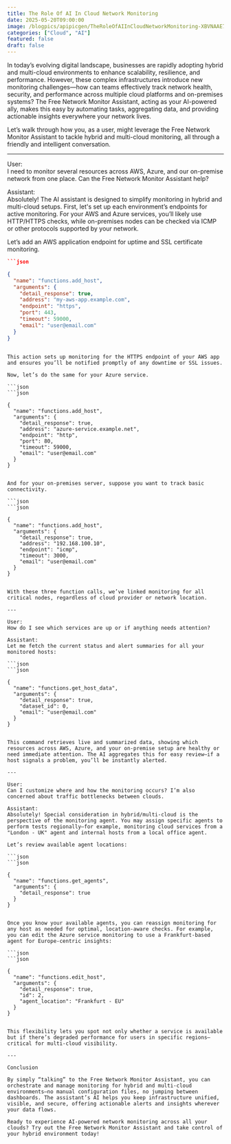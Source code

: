 ```yaml
---
title: The Role Of AI In Cloud Network Monitoring
date: 2025-05-20T09:00:00
image: /blogpics/apipicgen/TheRoleOfAIInCloudNetworkMonitoring-XBVNAAE7R6.jpg
categories: ["Cloud", "AI"]
featured: false
draft: false
---
```

In today’s evolving digital landscape, businesses are rapidly adopting hybrid and multi-cloud environments to enhance scalability, resilience, and performance. However, these complex infrastructures introduce new monitoring challenges—how can teams effectively track network health, security, and performance across multiple cloud platforms and on-premises systems? The Free Network Monitor Assistant, acting as your AI-powered ally, makes this easy by automating tasks, aggregating data, and providing actionable insights everywhere your network lives.

Let’s walk through how you, as a user, might leverage the Free Network Monitor Assistant to tackle hybrid and multi-cloud monitoring, all through a friendly and intelligent conversation.

---

User:  
I need to monitor several resources across AWS, Azure, and our on-premise network from one place. Can the Free Network Monitor Assistant help?

Assistant:  
Absolutely! The AI assistant is designed to simplify monitoring in hybrid and multi-cloud setups. First, let's set up each environment’s endpoints for active monitoring. For your AWS and Azure services, you’ll likely use HTTP/HTTPS checks, while on-premises nodes can be checked via ICMP or other protocols supported by your network.

Let’s add an AWS application endpoint for uptime and SSL certificate monitoring.

```json
```json

{
  "name": "functions.add_host",
  "arguments": {
    "detail_response": true,
    "address": "my-aws-app.example.com",
    "endpoint": "https",
    "port": 443,
    "timeout": 59000,
    "email": "user@email.com"
  }
}
```
```

This action sets up monitoring for the HTTPS endpoint of your AWS app and ensures you’ll be notified promptly of any downtime or SSL issues.

Now, let’s do the same for your Azure service.

```json
```json

{
  "name": "functions.add_host",
  "arguments": {
    "detail_response": true,
    "address": "azure-service.example.net",
    "endpoint": "http",
    "port": 80,
    "timeout": 59000,
    "email": "user@email.com"
  }
}
```
```

And for your on-premises server, suppose you want to track basic connectivity.

```json
```json

{
  "name": "functions.add_host",
  "arguments": {
    "detail_response": true,
    "address": "192.168.100.10",
    "endpoint": "icmp",
    "timeout": 3000,
    "email": "user@email.com"
  }
}
```
```

With these three function calls, we’ve linked monitoring for all critical nodes, regardless of cloud provider or network location.

---

User:  
How do I see which services are up or if anything needs attention?

Assistant:  
Let me fetch the current status and alert summaries for all your monitored hosts:

```json
```json

{
  "name": "functions.get_host_data",
  "arguments": {
    "detail_response": true,
    "dataset_id": 0,
    "email": "user@email.com"
  }
}
```
```

This command retrieves live and summarized data, showing which resources across AWS, Azure, and your on-premise setup are healthy or need immediate attention. The AI aggregates this for easy review—if a host signals a problem, you’ll be instantly alerted.

---

User:  
Can I customize where and how the monitoring occurs? I’m also concerned about traffic bottlenecks between clouds.

Assistant:  
Absolutely! Special consideration in hybrid/multi-cloud is the perspective of the monitoring agent. You may assign specific agents to perform tests regionally—for example, monitoring cloud services from a "London - UK" agent and internal hosts from a local office agent.

Let’s review available agent locations:

```json
```json

{
  "name": "functions.get_agents",
  "arguments": {
    "detail_response": true
  }
}
```
```

Once you know your available agents, you can reassign monitoring for any host as needed for optimal, location-aware checks. For example, you can edit the Azure service monitoring to use a Frankfurt-based agent for Europe-centric insights:

```json
```json

{
  "name": "functions.edit_host",
  "arguments": {
    "detail_response": true,
    "id": 2,
    "agent_location": "Frankfurt - EU"
  }
}
```
```

This flexibility lets you spot not only whether a service is available but if there’s degraded performance for users in specific regions—critical for multi-cloud visibility.

---

Conclusion

By simply “talking” to the Free Network Monitor Assistant, you can orchestrate and manage monitoring for hybrid and multi-cloud environments—no manual configuration files, no jumping between dashboards. The assistant’s AI helps you keep infrastructure unified, visible, and secure, offering actionable alerts and insights wherever your data flows.

Ready to experience AI-powered network monitoring across all your clouds? Try out the Free Network Monitor Assistant and take control of your hybrid environment today!